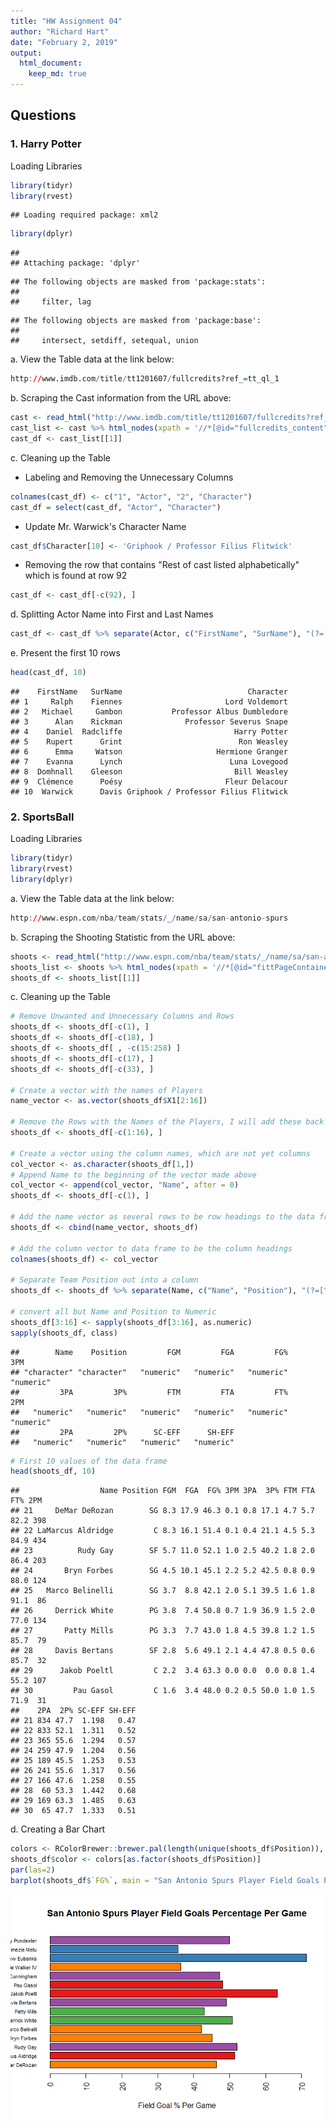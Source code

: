 ```yaml
---
title: "HW Assignment 04"
author: "Richard Hart"
date: "February 2, 2019"
output: 
  html_document:
    keep_md: true
---
```


## Questions

### 1. Harry Potter

  Loading Libraries
  

```r
library(tidyr)
library(rvest)
```

```
## Loading required package: xml2
```

```r
library(dplyr)
```

```
## 
## Attaching package: 'dplyr'
```

```
## The following objects are masked from 'package:stats':
## 
##     filter, lag
```

```
## The following objects are masked from 'package:base':
## 
##     intersect, setdiff, setequal, union
```

a. View the Table data at the link below:

```r
http://www.imdb.com/title/tt1201607/fullcredits?ref_=tt_ql_1
```

b. Scraping the Cast information from the URL above:

```r
cast <- read_html("http://www.imdb.com/title/tt1201607/fullcredits?ref_=tt_ql_1")
cast_list <- cast %>% html_nodes(xpath = '//*[@id="fullcredits_content"]/table[3]') %>% html_table(header = TRUE)
cast_df <- cast_list[[1]]
```

c. Cleaning up the Table

  * Labeling and Removing the Unnecessary Columns

```r
colnames(cast_df) <- c("1", "Actor", "2", "Character")
cast_df = select(cast_df, "Actor", "Character")
```

  * Update Mr. Warwick's Character Name

```r
cast_df$Character[10] <- 'Griphook / Professor Filius Flitwick'
```

  * Removing the row that contains "Rest of cast listed alphabetically" which is found at row 92

```r
cast_df <- cast_df[-c(92), ]
```

d. Splitting Actor Name into First and Last Names

```r
cast_df <- cast_df %>% separate(Actor, c("FirstName", "SurName"), "(?=[^ ]+$)", extra = "merge" )
```

e. Present the first 10 rows

```r
head(cast_df, 10)
```

```
##    FirstName   SurName                            Character
## 1     Ralph    Fiennes                       Lord Voldemort
## 2   Michael     Gambon           Professor Albus Dumbledore
## 3      Alan    Rickman              Professor Severus Snape
## 4    Daniel  Radcliffe                         Harry Potter
## 5    Rupert      Grint                          Ron Weasley
## 6      Emma     Watson                     Hermione Granger
## 7    Evanna      Lynch                        Luna Lovegood
## 8  Domhnall    Gleeson                         Bill Weasley
## 9  Clémence      Poésy                       Fleur Delacour
## 10  Warwick      Davis Griphook / Professor Filius Flitwick
```

### 2. SportsBall

  Loading Libraries
  

```r
library(tidyr)
library(rvest)
library(dplyr)
```

a. View the Table data at the link below:

```r
http://www.espn.com/nba/team/stats/_/name/sa/san-antonio-spurs
```

b. Scraping the Shooting Statistic from the URL above:

```r
shoots <- read_html("http://www.espn.com/nba/team/stats/_/name/sa/san-antonio-spurs")
shoots_list <- shoots %>% html_nodes(xpath = '//*[@id="fittPageContainer"]/div[2]/div[5]/div[1]/div/article/div/section/section/section[2]/table') %>% html_table(fill = TRUE)
shoots_df <- shoots_list[[1]]
```

c. Cleaning up the Table


```r
# Remove Unwanted and Unnecessary Columns and Rows
shoots_df <- shoots_df[-c(1), ]
shoots_df <- shoots_df[-c(18), ]
shoots_df <- shoots_df[ , -c(15:258) ]
shoots_df <- shoots_df[-c(17), ]
shoots_df <- shoots_df[-c(33), ]

# Create a vector with the names of Players
name_vector <- as.vector(shoots_df$X1[2:16])

# Remove the Rows with the Names of the Players, I will add these back soon
shoots_df <- shoots_df[-c(1:16), ]

# Create a vector using the column names, which are not yet columns
col_vector <- as.character(shoots_df[1,])
# Append Name to the beginning of the vector made above
col_vector <- append(col_vector, "Name", after = 0)
shoots_df <- shoots_df[-c(1), ]

# Add the name vector as several rows to be row headings to the data frame
shoots_df <- cbind(name_vector, shoots_df)

# Add the column vector to data frame to be the column headings
colnames(shoots_df) <- col_vector

# Separate Team Position out into a column
shoots_df <- shoots_df %>% separate(Name, c("Name", "Position"), "(?=[^ ]+$)", extra = "merge")

# convert all but Name and Position to Numeric
shoots_df[3:16] <- sapply(shoots_df[3:16], as.numeric)
sapply(shoots_df, class)
```

```
##        Name    Position         FGM         FGA         FG%         3PM 
## "character" "character"   "numeric"   "numeric"   "numeric"   "numeric" 
##         3PA         3P%         FTM         FTA         FT%         2PM 
##   "numeric"   "numeric"   "numeric"   "numeric"   "numeric"   "numeric" 
##         2PA         2P%      SC-EFF      SH-EFF 
##   "numeric"   "numeric"   "numeric"   "numeric"
```

```r
# First 10 values of the data frame
head(shoots_df, 10)
```

```
##                  Name Position FGM  FGA  FG% 3PM 3PA  3P% FTM FTA  FT% 2PM
## 21     DeMar DeRozan        SG 8.3 17.9 46.3 0.1 0.8 17.1 4.7 5.7 82.2 398
## 22 LaMarcus Aldridge         C 8.3 16.1 51.4 0.1 0.4 21.1 4.5 5.3 84.9 434
## 23          Rudy Gay        SF 5.7 11.0 52.1 1.0 2.5 40.2 1.8 2.0 86.4 203
## 24       Bryn Forbes        SG 4.5 10.1 45.1 2.2 5.2 42.5 0.8 0.9 88.0 124
## 25   Marco Belinelli        SG 3.7  8.8 42.1 2.0 5.1 39.5 1.6 1.8 91.1  86
## 26     Derrick White        PG 3.8  7.4 50.8 0.7 1.9 36.9 1.5 2.0 77.0 134
## 27       Patty Mills        PG 3.3  7.7 43.0 1.8 4.5 39.8 1.2 1.5 85.7  79
## 28     Davis Bertans        SF 2.8  5.6 49.1 2.1 4.4 47.8 0.5 0.6 85.7  32
## 29      Jakob Poeltl         C 2.2  3.4 63.3 0.0 0.0  0.0 0.8 1.4 55.2 107
## 30         Pau Gasol         C 1.6  3.4 48.0 0.2 0.5 50.0 1.0 1.5 71.9  31
##    2PA  2P% SC-EFF SH-EFF
## 21 834 47.7  1.198   0.47
## 22 833 52.1  1.311   0.52
## 23 365 55.6  1.294   0.57
## 24 259 47.9  1.204   0.56
## 25 189 45.5  1.253   0.53
## 26 241 55.6  1.317   0.56
## 27 166 47.6  1.258   0.55
## 28  60 53.3  1.442   0.68
## 29 169 63.3  1.485   0.63
## 30  65 47.7  1.333   0.51
```

d. Creating a Bar Chart

```r
colors <- RColorBrewer::brewer.pal(length(unique(shoots_df$Position)), name = "Set1")
shoots_df$color <- colors[as.factor(shoots_df$Position)]
par(las=2)
barplot(shoots_df$`FG%`, main = "San Antonio Spurs Player Field Goals Percentage Per Game", horiz = TRUE, xlab = "Field Goal % Per Game", col = shoots_df$color, names.arg = shoots_df$Name, cex.names = 0.7)
```

![](HartRichard_DS6306_HW4_files/figure-html/unnamed-chunk-13-1.png)<!-- -->
